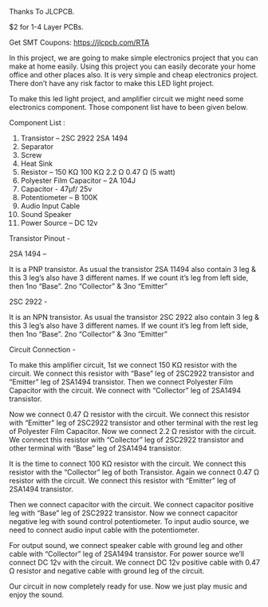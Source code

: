 Thanks To JLCPCB.

$2 for 1-4 Layer PCBs.

Get SMT Coupons: https://jlcpcb.com/RTA



In this project, we are going to make simple electronics project that you can make at home easily. Using this project you can easily decorate your home office and other places also. It is very simple and cheap electronics project. There don’t have any risk factor to make this LED light project.


To make this led light project, and amplifier circuit we might need some electronics component. Those component list have to been given below.


Component List :

1. Transistor – 2SC 2922
                2SA 1494
2. Separator
3. Screw
4. Heat Sink
5. Resistor – 150 KΩ
              100 KΩ
               2.2 Ω 
              0.47 Ω (5 watt)                      
6. Polyester Film Capacitor – 2A 104J
7. Capacitor - 47µf/ 25v
8. Potentiometer – B 100K
9. Audio Input Cable
10. Sound Speaker
11. Power Source – DC 12v



Transistor Pinout - 

2SA 1494 –

It is a PNP transistor. As usual the transistor 2SA 11494 also contain 3 leg & this 3 leg’s also have 3 different names. If we count it’s leg from left side, then 1no “Base”. 2no “Collector” & 3no “Emitter”

2SC 2922 - 

It is an NPN transistor. As usual the transistor 2SC 2922 also contain 3 leg & this 3 leg’s also have 3 different names. If we count it’s leg from left side, then 1no “Base”. 2no “Collector” & 3no “Emitter”



Circuit Connection - 

To make this amplifier circuit, 1st we connect 150 KΩ resistor with the circuit. We connect this resistor with “Base” leg of 2SC2922 transistor and “Emitter” leg of 2SA1494 transistor. Then we connect Polyester Film Capacitor with the circuit. We connect with “Collector” leg of 2SA1494 transistor.

Now we connect 0.47 Ω resistor with the circuit. We connect this resistor with “Emitter” leg of 2SC2922 transistor and other terminal with the rest leg of Polyester Film Capacitor. Now we connect 2.2 Ω resistor with the circuit. We connect this resistor with “Collector” leg of 2SC2922 transistor and other terminal with “Base” leg of 2SA1494 transistor.

It is the time to connect 100 KΩ resistor with the circuit. We connect this resistor with the “Collector” leg of both Transistor. Again we connect 0.47 Ω resistor with the circuit. We connect this resistor with “Emitter” leg of 2SA1494 transistor.

Then we connect capacitor with the circuit. We connect capacitor positive leg with “Base” leg of 2SC2922 transistor.  Now we connect capacitor negative leg with sound control potentiometer. To input audio source, we need to connect audio input cable with the potentiometer.

For output sound, we connect speaker cable with ground leg and other cable with “Collector” leg of 2SA1494 transistor. For power source we’ll connect DC 12v with the circuit. We connect DC 12v positive cable with 0.47 Ω resistor and negative cable with ground leg of the circuit.

Our circuit in now completely ready for use. Now we just play music and enjoy the sound.
